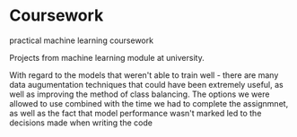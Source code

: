 # Coursework
practical machine learning coursework

Projects from machine learning module at university. 

With regard to the models that weren't able to train well - there are many data augumentation techniques that could have been extremely useful, as well as improving the method of class balancing. The options we were allowed to use combined with the time we had to complete the assignmnet, as well as the fact that model performance wasn't marked led to the decisions made when writing the code
